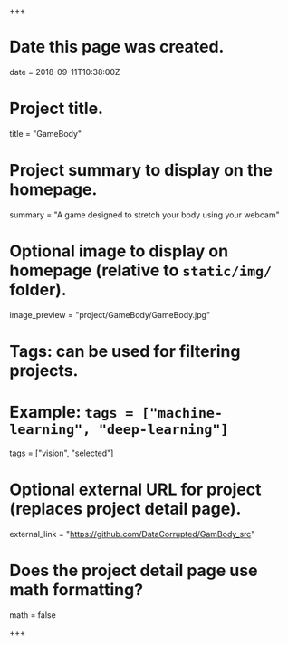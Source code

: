 +++
# Date this page was created.
date = 2018-09-11T10:38:00Z

# Project title.
title = "GameBody"

# Project summary to display on the homepage.
summary = "A game designed to stretch your body using your webcam"

# Optional image to display on homepage (relative to `static/img/` folder).
image_preview = "project/GameBody/GameBody.jpg"

# Tags: can be used for filtering projects.
# Example: `tags = ["machine-learning", "deep-learning"]`
tags = ["vision", "selected"]

# Optional external URL for project (replaces project detail page).
external_link = "https://github.com/DataCorrupted/GamBody_src"

# Does the project detail page use math formatting?
math = false

+++
